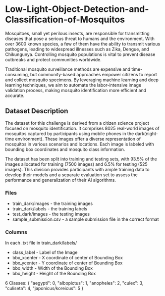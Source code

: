 # Low-Light-Object-Detection-and-Classification-of-Mosquitos
Mosquitoes, small yet perilous insects, are responsible for transmitting diseases that pose a serious threat to humans and the environment. With over 3600 known species, a few of them have the ability to transmit various pathogens, leading to widespread illnesses such as Zika, Dengue, and Chikungunya. Controlling mosquito populations is vital to prevent disease outbreaks and protect communities worldwide.

Traditional mosquito surveillance methods are expensive and time-consuming, but community-based approaches empower citizens to report and collect mosquito specimens. By leveraging machine learning and deep learning techniques, we aim to automate the labor-intensive image validation process, making mosquito identification more efficient and accurate.

## Dataset Description
The dataset for this challenge is derived from a citizen science project focused on mosquito identification. It comprises 8025 real-world images of mosquitos captured by participants using mobile phones in the dark(night-time environment). These images offer a diverse representation of mosquitos in various scenarios and locations. Each image is labeled with bounding box coordinates and mosquito class information.

The dataset has been split into training and testing sets, with 93.5% of the images allocated for training (7500 images) and 6.5% for testing (525 images). This division provides participants with ample training data to develop their models and a separate evaluation set to assess the performance and generalization of their AI algorithms.

### Files
- train_dark/images - the training images
- train_dark/labels - the training labels
- test_dark/images - the testing images
- sample_submission.csv - a sample submission file in the correct format

### Columns
In each .txt file in train_dark/labels/

- class_label - Label of the Image
- bbx_xcenter - X coordinate of center of Bounding Box
- bbx_ycenter - Y coordinate of center of Bounding Box
- bbx_width - Width of the Bounding Box
- bbx_height - Height of the Bounding Box

6 Classes: {
"aegypti": 0,
"albopictus": 1,
"anopheles": 2,
"culex": 3,
"culiseta": 4,
"japonicus/koreicus": 5
}
